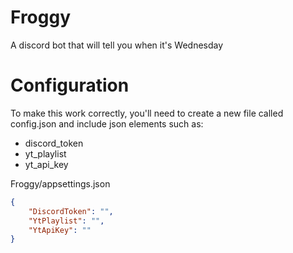 # Froggy
A discord bot that will tell you when it's Wednesday

# Configuration
To make this work correctly, you'll need to create a new file called config.json and include json elements such as:
- discord_token
- yt_playlist
- yt_api_key

Froggy/appsettings.json
```json
﻿{
	"DiscordToken": "",
	"YtPlaylist": "",
	"YtApiKey": ""
}
```
